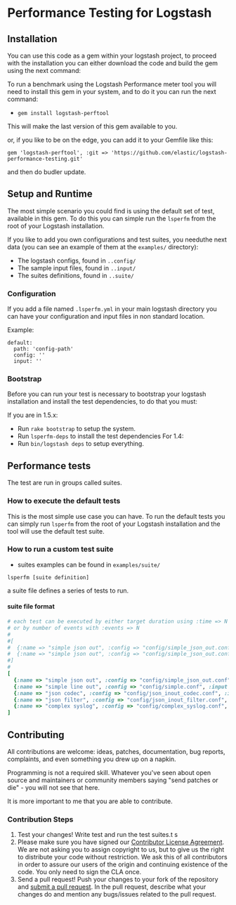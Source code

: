 # Performance Testing for Logstash

## Installation

You can use this code as a gem within your logstash project, to proceed with the installation you can either download the code and build the gem using the next command:

To run a benchmark using the Logstash Performance meter tool you will need to install this gem in your system, and to do it you can run the next command:

* ```gem install logstash-perftool```

This will make the last version of this gem available to you.

or, if you like to be on the edge, you can add it to your Gemfile like this:

    gem 'logstash-perftool', :git => 'https://github.com/elastic/logstash-performance-testing.git'

and then do budler update.

## Setup and Runtime

The most simple scenario you could find is using the default set of
test, available in this gem. To do this you can simple run the ```lsperfm```
from the root of your Logstash installation.

If you like to add you own configurations and test suites,  you needuthe next data (you can see an example of them at the `examples/` directory):

- The logstash configs, found in `..config/`
- The sample input files, found in `..input/`
- The suites definitions, found in `..suite/`

### Configuration

If you add a file named ```.lsperfm.yml``` in your main logstash directory you can have your configuration and input files in non standard
location.

Example:

```
default:
  path: 'config-path'
  config: ''
  input: ''
```

### Bootstrap

Before you can run your test is necessary to bootstrap your logstash installation and install the test dependencies, to do that you must:

If you are in 1.5.x:
- Run `rake bootstrap` to setup the system.
- Run `lsperfm-deps` to install the test dependencies
For 1.4:
- Run `bin/logstash deps` to setup everything.

## Performance tests

The test are run in groups called suites.

### How to execute the default tests

This is the most simple use case you can have. To run the default tests
you can simply run ```lsperfm``` from the root of your Logstash
installation and the tool will use the default test suite.

### How to run a custom test suite

- suites examples can be found in `examples/suite/`

```
lsperfm [suite definition]
```

a suite file defines a series of tests to run.

#### suite file format

```ruby
# each test can be executed by either target duration using :time => N secs
# or by number of events with :events => N
#
#[
#  {:name => "simple json out", :config => "config/simple_json_out.conf", :input => "input/simple_10.txt", :time => 30},
#  {:name => "simple json out", :config => "config/simple_json_out.conf", :input => "input/simple_10.txt", :events => 50000},
#]
#
[
  {:name => "simple json out", :config => "config/simple_json_out.conf", :input => "input/simple_10.txt", :time => 60},
  {:name => "simple line out", :config => "config/simple.conf", :input => "input/simple_10.txt", :time => 60},
  {:name => "json codec", :config => "config/json_inout_codec.conf", :input => "input/json_medium.txt", :time => 60},
  {:name => "json filter", :config => "config/json_inout_filter.conf", :input => "input/json_medium.txt", :time => 60},
  {:name => "complex syslog", :config => "config/complex_syslog.conf", :input => "input/syslog_acl_10.txt", :time => 60},
]
```

## Contributing

All contributions are welcome: ideas, patches, documentation, bug reports,
complaints, and even something you drew up on a napkin.

Programming is not a required skill. Whatever you've seen about open source and
maintainers or community members  saying "send patches or die" - you will not
see that here.

It is more important to me that you are able to contribute.

### Contribution Steps

1. Test your changes! Write test and run the test suites.t s
2. Please make sure you have signed our [Contributor License
   Agreement](http://www.elastic.co/contributor-agreement/). We are not
   asking you to assign copyright to us, but to give us the right to distribute
   your code without restriction. We ask this of all contributors in order to
   assure our users of the origin and continuing existence of the code. You
   only need to sign the CLA once.
3. Send a pull request! Push your changes to your fork of the repository and
   [submit a pull
   request](https://help.github.com/articles/using-pull-requests). In the pull
   request, describe what your changes do and mention any bugs/issues related
   to the pull request.
